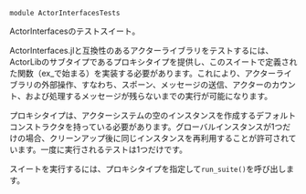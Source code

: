 ```
module ActorInterfacesTests
```

ActorInterfacesのテストスイート。

ActorInterfaces.jlと互換性のあるアクターライブラリをテストするには、ActorLibのサブタイプであるプロキシタイプを提供し、このスイートで定義された関数（ex_で始まる）を実装する必要があります。これにより、アクターライブラリの外部操作、すなわち、スポーン、メッセージの送信、アクターのカウント、および処理するメッセージが残らないまでの実行が可能になります。

プロキシタイプは、アクターシステムの空のインスタンスを作成するデフォルトコンストラクタを持っている必要があります。グローバルインスタンスが1つだけの場合、クリーンアップ後に同じインスタンスを再利用することが許可されています。一度に実行されるテストは1つだけです。

スイートを実行するには、プロキシタイプを指定して`run_suite()`を呼び出します。
